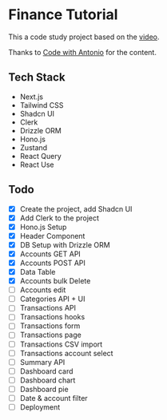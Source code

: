 # Finance Tutorial

This a code study project based on the [video](https://www.youtube.com/watch?v=N_uNKAus0II).

Thanks to [Code with Antonio](https://www.codewithantonio.com) for the content.

## Tech Stack
- Next.js
- Tailwind CSS
- Shadcn UI
- Clerk
- Drizzle ORM
- Hono.js
- Zustand
- React Query
- React Use

## Todo
- [x] Create the project, add Shadcn UI
- [x] Add Clerk to the project
- [x] Hono.js Setup
- [x] Header Component
- [x] DB Setup with Drizzle ORM
- [x] Accounts GET API
- [x] Accounts POST API
- [x] Data Table
- [x] Accounts bulk Delete
- [ ] Accounts edit
- [ ] Categories API + UI
- [ ] Transactions API
- [ ] Transactions hooks
- [ ] Transactions form
- [ ] Transactions page
- [ ] Transactions CSV import
- [ ] Transactions account select
- [ ] Summary API
- [ ] Dashboard card
- [ ] Dashboard chart
- [ ] Dashboard pie
- [ ] Date & account filter
- [ ] Deployment

